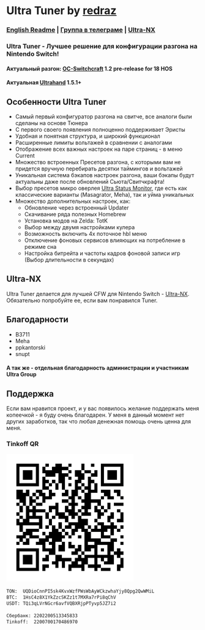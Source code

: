 # Ultra Tuner by **[redraz](https://github.com/redraz)**

### [English Readme](README_ENG.md) | [Группа в телеграме](https://t.me/UltraNX) | [Ultra-NX](https://github.com/Ultra-NX/Ultra)

### Ultra Tuner - Лучшее решение для конфигурации разгона на Nintendo Switch!

#### Актуальный разгон: [OC-Switchcraft](https://discord.com/channels/854839758815363072/1173171845139288114/1231693508021190760) 1.2 pre-release for 18 HOS
#### Актуальная [Ultrahand](https://github.com/ppkantorski/Ultrahand-Overlay) 1.5.1+

## Особенности Ultra Tuner
* Самый первый конфигуратор разгона на свитче, все аналоги были сделаны на основе Тюнера
* С первого своего появления полноценно поддерживает Эристы
* Удобная и понятная структура, и широкий функционал
* Расширенные лимиты вольтажей в сравнении с аналогами
* Отображение всех важных настроек на паре страниц - в меню Current
* Множество встроенных Пресетов разгона, с которыми вам не придется вручную перебирать десятки таймингов и вольтажей
* Уникальная система бэкапов настроек разгона, ваши бэкапы будут актуальны даже после обновлений Сьюта/Свитчкрафта!
* Выбор пресетов микро оверлея [Ultra Status Monitor](https://github.com/Ultra-NX/Ultra-Status-Monitor), где есть как классические варианты (Masagrator, Meha), так и уйма уникальных
* Множество дополнительных настроек, как:
   * Обновление через встроенный Updater
   * Скачивание ряда полезных Homebrew
   * Установка модов на Zelda: TotK
   * Выбор между двумя настройками кулера
   * Возможность включить 4х поточное hbl меню
   * Отключение фоновых сервисов влияющих на потребление в режиме сна
   * Настройка битрейта и частоты кадров фоновой записи игр (Выбор длительности в секундах)

## Ultra-NX
Ultra Tuner делается для лучшей CFW для Nintendo Switch - [Ultra-NX](https://github.com/Ultra-NX/Ultra). Обязательно попробуйте ее, если вам понравился Tuner.

## Благодарности 

* B3711
* Meha
* ppkantorski
* snupt
#### А так же - отдельная благодарность администрации и участникам Ultra Group

## Поддержка

Если вам нравится проект, и у вас появилось желание поддержать меня копеечкой - я буду очень благодарен.
У меня в данный момент нет других заработков, так что любая денежная помощь очень ценна для меня.            

### Tinkoff QR
![](https://github.com/Ultra-NX/Ultra-Resources/raw/main/Tinkoff%20small.png)
```
TON:  UQDioCnnPI5sk4KvxWzfPWsWbAyWCkzwhaYjy8Qpg2QwWMiL
BTC:  1HsC4z8X1YkZzcSKZz1t7MXRa7rPi8qChV
USDT: TQi3qLVrNGcr6avfVQBXRjpPTyvp5JZ7i2

Сбербанк: 2202200513345833
Tinkoff:  2200700170486970
```